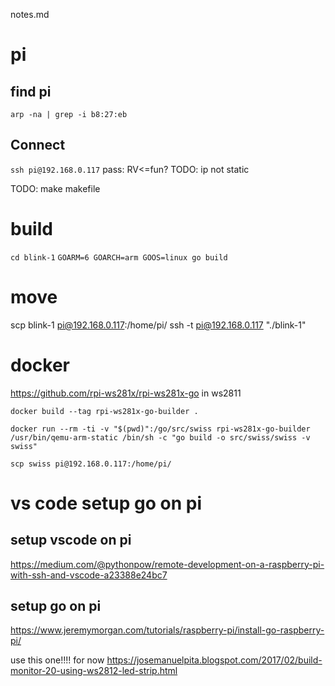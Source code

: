 notes.md

# pi

## find pi
`arp -na | grep -i b8:27:eb`

## Connect
`ssh pi@192.168.0.117` pass: RV<=fun?
TODO: ip not static
<!-- TODO: add ssh key to pi so I don't need password -->
TODO: make makefile



# build
`cd blink-1`
`GOARM=6 GOARCH=arm GOOS=linux go build`

# move
scp blink-1 pi@192.168.0.117:/home/pi/
ssh -t pi@192.168.0.117 "./blink-1"




# docker
https://github.com/rpi-ws281x/rpi-ws281x-go
in ws2811

`docker build --tag rpi-ws281x-go-builder .`

`docker run --rm -ti -v "$(pwd)":/go/src/swiss rpi-ws281x-go-builder /usr/bin/qemu-arm-static /bin/sh -c "go build -o src/swiss/swiss -v swiss"`


`scp swiss pi@192.168.0.117:/home/pi/`







# vs code setup go on pi
## setup vscode on pi
https://medium.com/@pythonpow/remote-development-on-a-raspberry-pi-with-ssh-and-vscode-a23388e24bc7

## setup go on pi
https://www.jeremymorgan.com/tutorials/raspberry-pi/install-go-raspberry-pi/






use this one!!!! for now
https://josemanuelpita.blogspot.com/2017/02/build-monitor-20-using-ws2812-led-strip.html





